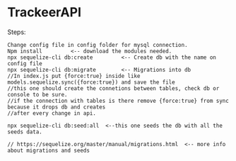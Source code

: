 # TrackeerAPI


Steps:

    Change config file in config folder for mysql connection.
    Npm install         <-- download the modules needed.
    npx sequelize-cli db:create         <-- Create db with the name on config file
    npx sequelize-cli db:migrate        <-- Migrations into db 
    //In index.js put {force:true} inside like  models.sequelize.sync({force:true}) and save the file
    //this one should create the connetions between tables, check db or console to be sure.
    //if the connection with tables is there remove {force:true} from sync because it drops db and creates
    //after every change in api.

    npx sequelize-cli db:seed:all  <--this one seeds the db with all the seeds data. 

    // https://sequelize.org/master/manual/migrations.html  <-- more info about migrations and seeds
